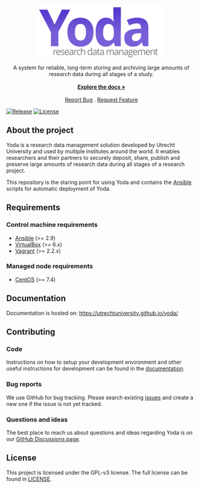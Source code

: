 <br/>
<p align="center">
  <a href="https://github.com/UtrechtUniversity/yoda">
    <img src="docs/yoda.svg" alt="Yoda logo" width="340" height="140">
  </a>

  <p align="center">
    A system for reliable, long-term storing and archiving large amounts of research data during all stages of a study.
    <br/>
    <br/>
    <a href="https://utrechtuniversity.github.io/yoda/"><strong>Explore the docs »</strong></a>
    <br/>
    <br/>
    <a href="https://github.com/UtrechtUniversity/yoda/issues/new?assignees=&labels=bug+%3Abug%3A&template=bug_report.md&title=%5BBUG%5D">Report Bug</a>
    .
    <a href="https://github.com/UtrechtUniversity/yoda/issues/new?assignees=&labels=enhancement&template=feature_request.md&title=%5BFEATURE%5D">Request Feature</a>
  </p>
</p>

[![Release](https://img.shields.io/github/v/tag/UtrechtUniversity/yoda?sort=semver)](https://github.com/UtrechtUniversity/yoda/releases) [![License](https://img.shields.io/github/license/UtrechtUniversity/yoda.svg?maxAge=2592000)](/LICENSE)

## About the project
Yoda is a research data management solution developed by Utrecht University and used by multiple institutes around the world.
It enables researchers and their partners to securely deposit, share, publish and preserve large amounts of research data during all stages of a research project.

This repository is the staring point for using Yoda and contains the [Ansible](https://docs.ansible.com) scripts for automatic deployment of Yoda.

## Requirements
### Control machine requirements
* [Ansible](https://docs.ansible.com/ansible/intro_installation.html) (>= 2.9)
* [VirtualBox](https://www.virtualbox.org/manual/ch02.html) (>= 6.x)
* [Vagrant](https://www.vagrantup.com/docs/installation/) (>= 2.2.x)

### Managed node requirements
* [CentOS](https://www.centos.org/) (>= 7.4)

## Documentation
Documentation is hosted on: https://utrechtuniversity.github.io/yoda/

## Contributing
### Code
Instructions on how to setup your development environment and other useful instructions for development can be found in the [documentation](https://utrechtuniversity.github.io/yoda/development/setting-up-development-environment.html).

### Bug reports
We use GitHub for bug tracking.
Please search existing [issues](https://github.com/UtrechtUniversity/yoda/issues) and create a new one if the issue is not yet tracked.

### Questions and ideas

The best place to reach us about questions and ideas regarding Yoda is on our [GitHub Discussions page](https://github.com/utrechtuniversity/yoda/discussions).

## License
This project is licensed under the GPL-v3 license.
The full license can be found in [LICENSE](LICENSE).
